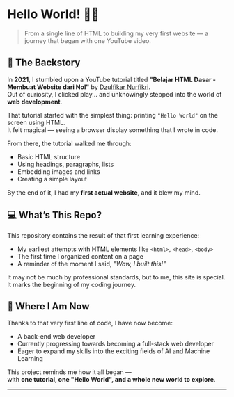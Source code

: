 # Hello World! 👋🌐

> From a single line of HTML to building my very first website — a journey that began with one YouTube video.

## 📖 The Backstory

In **2021**, I stumbled upon a YouTube tutorial titled **"Belajar HTML Dasar - Membuat Website dari Nol"** by [Dzulfikar Nurfikri](https://youtu.be/86FHw_iJlHM?si=I7zNsOBZD_KO7VQH).  
Out of curiosity, I clicked play... and unknowingly stepped into the world of **web development**.

That tutorial started with the simplest thing: printing `"Hello World"` on the screen using HTML.  
It felt magical — seeing a browser display something that I wrote in code.

From there, the tutorial walked me through:

- Basic HTML structure
- Using headings, paragraphs, lists
- Embedding images and links
- Creating a simple layout

By the end of it, I had my **first actual website**, and it blew my mind.

## 💻 What’s This Repo?

This repository contains the result of that first learning experience:

- My earliest attempts with HTML elements like `<html>`, `<head>`, `<body>`
- The first time I organized content on a page
- A reminder of the moment I said, _"Wow, I built this!"_

It may not be much by professional standards, but to me, this site is special.  
It marks the beginning of my coding journey.

## 🚀 Where I Am Now

Thanks to that very first line of code, I have now become:

- A back-end web developer
- Currently progressing towards becoming a full-stack web developer
- Eager to expand my skills into the exciting fields of AI and Machine Learning

This project reminds me how it all began —  
with **one tutorial, one "Hello World", and a whole new world to explore**.

---
